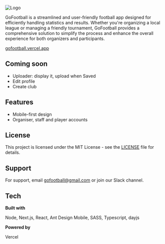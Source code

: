 ![Logo](https://dev-to-uploads.s3.amazonaws.com/uploads/articles/th5xamgrr6se0x5ro4g6.png)


GoFootball is a streamlined and user-friendly football app designed for efficiently handling statistics and results. Whether you're organizing a local league or managing a friendly tournament, GoFootball provides a comprehensive solution to simplify the process and enhance the overall experience for both organizers and participants.

[gofootball.vercel.app](https://gofootball.vercel.app)


## Coming soon

- Uploader: display it, upload when Saved
- Edit profile
- Create club

## Features

- Mobile-first design
- Organiser, staff and player accounts


## License

This project is licensed under the MIT License - see the [LICENSE](https://choosealicense.com/licenses/mit/) file for details.


## Support

For support, email gofootball@gmail.com or join our Slack channel.


## Tech

**Built with** 

Node, Next.js, React, Ant Design Mobile, SASS, Typescript, dayjs

**Powered by**

Vercel